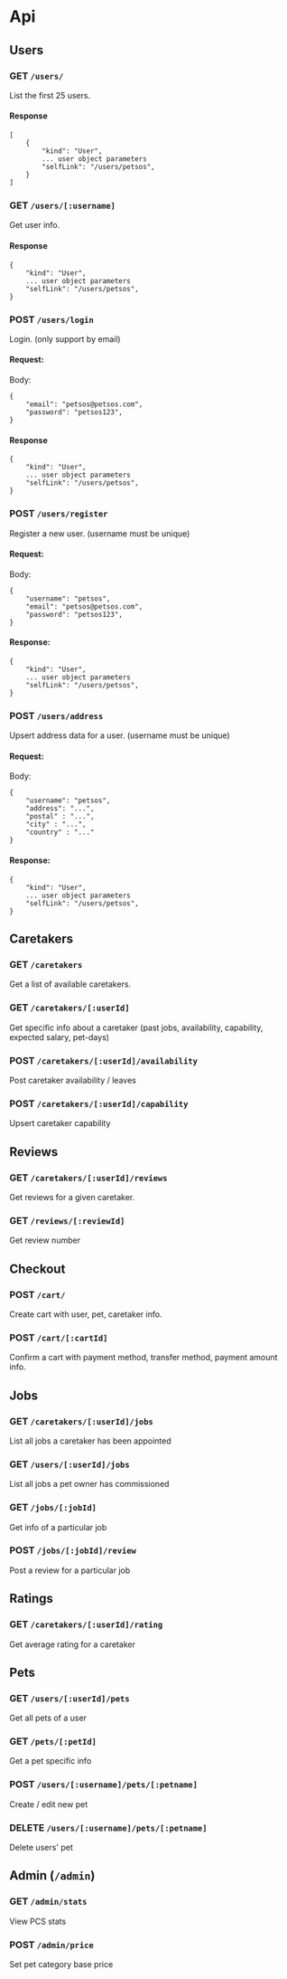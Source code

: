 # Api

## Users

### GET `/users/`

List the first 25 users.

#### Response

```
[
    {
        "kind": "User",
        ... user object parameters
        "selfLink": "/users/petsos",
    }
]
```

### GET `/users/[:username]`

Get user info.

#### Response

```
{
    "kind": "User",
    ... user object parameters
    "selfLink": "/users/petsos",
}
```

### POST `/users/login`

Login. (only support by email)

#### Request:

Body:

```
{
    "email": "petsos@petsos.com",
    "password": "petsos123",
}
```

#### Response

```
{
    "kind": "User",
    ... user object parameters
    "selfLink": "/users/petsos",
}
```

### POST `/users/register`

Register a new user. (username must be unique)

#### Request:

Body:

```
{
    "username": "petsos",
    "email": "petsos@petsos.com",
    "password": "petsos123",
}
```

#### Response:

```
{
    "kind": "User",
    ... user object parameters
    "selfLink": "/users/petsos",
}
```

### POST `/users/address`

Upsert address data for a user. (username must be unique)

#### Request:

Body:

```
{
    "username": "petsos",
    "address": "...",
    "postal" : "...",
    "city" : "...",
    "country" : "..."
}
```

#### Response:

```
{
    "kind": "User",
    ... user object parameters
    "selfLink": "/users/petsos",
}
```

## Caretakers

### GET `/caretakers`

Get a list of available caretakers.

### GET `/caretakers/[:userId]`

Get specific info about a caretaker (past jobs, availability, capability, expected salary, pet-days)

### POST `/caretakers/[:userId]/availability`

Post caretaker availability / leaves

### POST `/caretakers/[:userId]/capability`

Upsert caretaker capability


## Reviews

### GET `/caretakers/[:userId]/reviews`

Get reviews for a given caretaker.

### GET `/reviews/[:reviewId]`

Get review number


## Checkout

### POST `/cart/`

Create cart with user, pet, caretaker info.

### POST `/cart/[:cartId]`

Confirm a cart with payment method, transfer method, payment amount info.


## Jobs

### GET `/caretakers/[:userId]/jobs`

List all jobs a caretaker has been appointed

### GET `/users/[:userId]/jobs`

List all jobs a pet owner has commissioned

### GET `/jobs/[:jobId]`

Get info of a particular job

### POST `/jobs/[:jobId]/review`

Post a review for a particular job


## Ratings

### GET `/caretakers/[:userId]/rating`

Get average rating for a caretaker


## Pets

### GET `/users/[:userId]/pets`

Get all pets of a user

### GET `/pets/[:petId]`

Get a pet specific info

### POST `/users/[:username]/pets/[:petname]`

Create / edit new pet

### DELETE `/users/[:username]/pets/[:petname]`

Delete users' pet


## Admin (`/admin`)

### GET `/admin/stats`

View PCS stats

### POST `/admin/price`

Set pet category base price
